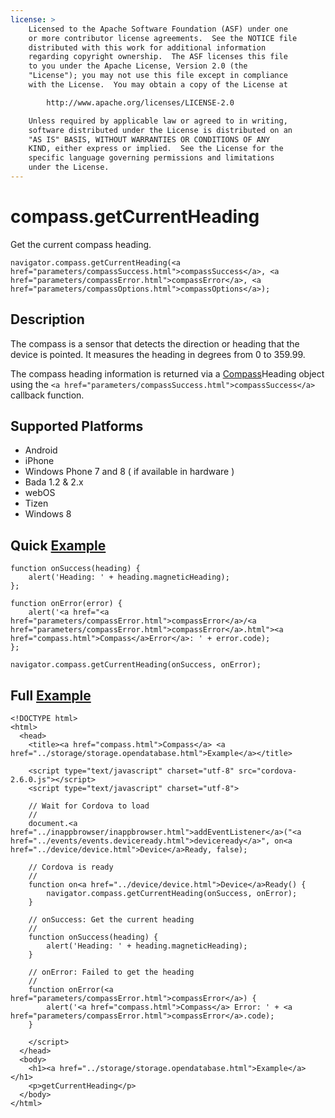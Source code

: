 ```yaml
---
license: >
    Licensed to the Apache Software Foundation (ASF) under one
    or more contributor license agreements.  See the NOTICE file
    distributed with this work for additional information
    regarding copyright ownership.  The ASF licenses this file
    to you under the Apache License, Version 2.0 (the
    "License"); you may not use this file except in compliance
    with the License.  You may obtain a copy of the License at

        http://www.apache.org/licenses/LICENSE-2.0

    Unless required by applicable law or agreed to in writing,
    software distributed under the License is distributed on an
    "AS IS" BASIS, WITHOUT WARRANTIES OR CONDITIONS OF ANY
    KIND, either express or implied.  See the License for the
    specific language governing permissions and limitations
    under the License.
---
```


compass.getCurrentHeading
=========================

Get the current compass heading.

    navigator.compass.getCurrentHeading(<a href="parameters/compassSuccess.html">compassSuccess</a>, <a href="parameters/compassError.html">compassError</a>, <a href="parameters/compassOptions.html">compassOptions</a>);

Description
-----------

The compass is a sensor that detects the direction or heading that the device is pointed.  It measures the heading in degrees from 0 to 359.99.

The compass heading information is returned via a <a href="compass.html">Compass</a>Heading object using the `<a href="parameters/compassSuccess.html">compassSuccess</a>` callback function.

Supported Platforms
-------------------

- Android
- iPhone
- Windows Phone 7 and 8 ( if available in hardware )
- Bada 1.2 & 2.x
- webOS
- Tizen
- Windows 8

Quick <a href="../storage/storage.opendatabase.html">Example</a>
-------------

    function onSuccess(heading) {
        alert('Heading: ' + heading.magneticHeading);
    };

    function onError(error) {
        alert('<a href="<a href="parameters/compassError.html">compassError</a>/<a href="parameters/compassError.html">compassError</a>.html"><a href="compass.html">Compass</a>Error</a>: ' + error.code);
    };

    navigator.compass.getCurrentHeading(onSuccess, onError);

Full <a href="../storage/storage.opendatabase.html">Example</a>
------------

    <!DOCTYPE html>
    <html>
      <head>
        <title><a href="compass.html">Compass</a> <a href="../storage/storage.opendatabase.html">Example</a></title>

        <script type="text/javascript" charset="utf-8" src="cordova-2.6.0.js"></script>
        <script type="text/javascript" charset="utf-8">

        // Wait for Cordova to load
        //
        document.<a href="../inappbrowser/inappbrowser.html">addEventListener</a>("<a href="../events/events.deviceready.html">deviceready</a>", on<a href="../device/device.html">Device</a>Ready, false);

        // Cordova is ready
        //
        function on<a href="../device/device.html">Device</a>Ready() {
            navigator.compass.getCurrentHeading(onSuccess, onError);
        }
    
        // onSuccess: Get the current heading
        //
        function onSuccess(heading) {
            alert('Heading: ' + heading.magneticHeading);
        }
    
        // onError: Failed to get the heading
        //
        function onError(<a href="parameters/compassError.html">compassError</a>) {
            alert('<a href="compass.html">Compass</a> Error: ' + <a href="parameters/compassError.html">compassError</a>.code);
        }

        </script>
      </head>
      <body>
        <h1><a href="../storage/storage.opendatabase.html">Example</a></h1>
        <p>getCurrentHeading</p>
      </body>
    </html>
    
